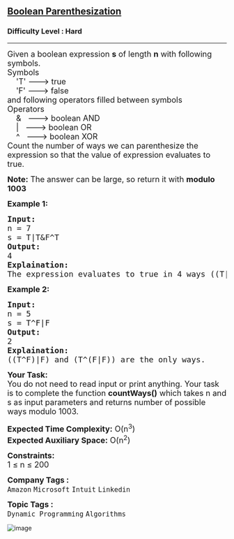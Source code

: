 <h2><a href="https://www.geeksforgeeks.org/problems/boolean-parenthesization5610/1">Boolean Parenthesization</a></h2><h3>Difficulty Level : Hard</h3><hr><div class="problems_problem_content__Xm_eO"><p><span style="font-size: 18px;">Given a boolean expression <strong>s</strong> of length <strong>n</strong> with following symbols.<br>Symbols<br>&nbsp;&nbsp;&nbsp; 'T' ---&gt; true<br>&nbsp;&nbsp;&nbsp; 'F' ---&gt; false<br>and following operators filled between symbols<br>Operators<br>&nbsp;&nbsp;&nbsp; &amp;&nbsp;&nbsp; ---&gt; boolean AND<br>&nbsp;&nbsp;&nbsp; |&nbsp;&nbsp; ---&gt; boolean OR<br>&nbsp;&nbsp;&nbsp; ^&nbsp;&nbsp; ---&gt; boolean XOR<br>Count the number of ways we can parenthesize the expression so that the value of expression evaluates to true.</span></p>
<p><span style="font-size: 18px;"><strong>Note:</strong> The answer can be large, so return it with <strong>modulo 1003</strong></span></p>
<p><strong><span style="font-size: 18px;">Example 1:</span></strong></p>
<pre><span style="font-size: 18px;"><strong>Input:</strong> <br>n = 7
s = T|T&amp;F^T
<strong>Output:</strong> <br>4
<strong>Explaination:</strong> <br>The expression evaluates to true in 4 ways ((T|T)&amp;(F^T)), (T|(T&amp;(F^T))), (((T|T)&amp;F)^T) and (T|((T&amp;F)^T)).</span></pre>
<p><strong><span style="font-size: 18px;">Example 2:</span></strong></p>
<pre><span style="font-size: 18px;"><strong>Input:</strong> <br>n = 5
s = T^F|F
<strong>Output:</strong> <br>2
<strong>Explaination:</strong> <br>((T^F)|F) and (T^(F|F)) are the only ways.</span></pre>
<p><span style="font-size: 18px;"><strong>Your Task:</strong><br>You do not need to read input or print anything. Your task is to complete the function <strong>countWays()</strong> which takes n and s as input parameters and returns number of possible ways modulo 1003.</span></p>
<p><span style="font-size: 18px;"><strong>Expected Time Complexity:</strong> O(n<sup>3</sup>)<br><strong>Expected Auxiliary Space:</strong> O(n<sup>2</sup>)</span></p>
<p><span style="font-size: 18px;"><strong>Constraints:</strong><br>1 ≤ n ≤ 200&nbsp;</span></p></div><p><span style=font-size:18px><strong>Company Tags : </strong><br><code>Amazon</code>&nbsp;<code>Microsoft</code>&nbsp;<code>Intuit</code>&nbsp;<code>Linkedin</code>&nbsp;<br><p><span style=font-size:18px><strong>Topic Tags : </strong><br><code>Dynamic Programming</code>&nbsp;<code>Algorithms</code>&nbsp;


![image](https://github.com/shanvii/DSA-GFG-POTD-Coding-questions/assets/81086303/d2dac57c-bf49-4c87-90ef-0c6e73e986fa)
